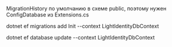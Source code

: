 ﻿
MigrationHistory по умолчанию в схеме public, поэтому нужен ConfigDatabase из Extensions.cs

dotnet ef migrations add Init --context LightIdentityDbContext

dotnet ef database update --context LightIdentityDbContext